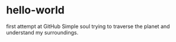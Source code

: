 # hello-world
first attempt at GitHub
Simple soul trying to traverse the planet and understand my surroundings.
